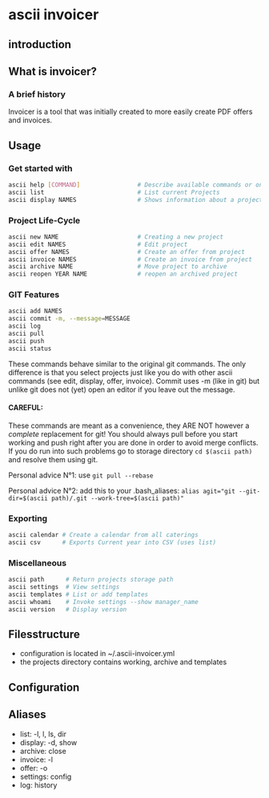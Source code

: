 # ascii invoicer

## introduction


## What is invoicer?

### A brief history
Invoicer is a tool that was initially created to more easily create PDF offers and invoices.

## Usage

### Get started with

```bash
ascii help [COMMAND]                # Describe available commands or one specific command
ascii list                          # List current Projects
ascii display NAMES                 # Shows information about a project in different ways
```

### Project Life-Cycle

```bash
ascii new NAME                      # Creating a new project
ascii edit NAMES                    # Edit project
ascii offer NAMES                   # Create an offer from project
ascii invoice NAMES                 # Create an invoice from project
ascii archive NAME                  # Move project to archive
ascii reopen YEAR NAME              # reopen an archived project
```

### GIT Features

```bash
ascii add NAMES
ascii commit -m, --message=MESSAGE
ascii log
ascii pull
ascii push
ascii status
```

These commands behave similar to the original git commands.
The only difference is that you select projects just like you do with other ascii commands (see edit, display, offer, invoice).
Commit uses -m (like in git) but unlike git does not (yet) open an editor if you leave out the message.

#### CAREFUL:
These commands are meant as a convenience, they ARE NOT however a *complete* replacement for git!
You should always pull before you start working and push right after you are done in order to avoid merge conflicts.
If you do run into such problems go to storage directory `cd $(ascii path)` and resolve them using git.

Personal advice N°1: use `git pull --rebase`

Personal advice N°2: add this to your .bash_aliases:
`alias agit="git --git-dir=$(ascii path)/.git --work-tree=$(ascii path)"`

### Exporting

```bash
ascii calendar # Create a calendar from all caterings
ascii csv      # Exports Current year into CSV (uses list)
```

### Miscellaneous 

```bash
ascii path      # Return projects storage path
ascii settings  # View settings
ascii templates # List or add templates
ascii whoami    # Invoke settings --show manager_name
ascii version   # Display version
```

## Filesstructure

* configuration is located in ~/.ascii-invoicer.yml
* the projects directory contains working, archive and templates

## Configuration

## Aliases

* list: -l, l, ls, dir
* display: -d, show
* archive: close
* invoice: -l
* offer: -o
* settings: config
* log: history

